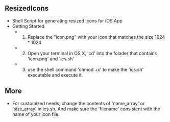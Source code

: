 ## ResizedIcons
* Shell Script for generating resized Icons for iOS App
* Getting Started
    * 1. Replace the "icon.png" with your icon that matches the size 1024 * 1024
    * 2. Open your terminal in OS X, 'cd' into the folader that contains 'icon.png' and 'ics.sh'
    * 3. use the shell command 'chmod +x' to make the 'ics.sh' executable and execute it.

## More
   * For customized needs, change the contents of  'name_array' or  'size_array' in  ics.sh. And make sure the 'filename' consistent with      the name of your icon file.
